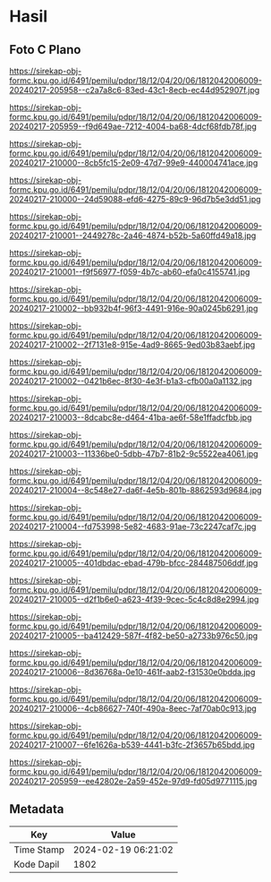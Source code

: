 # Hasil

## Foto C Plano

https://sirekap-obj-formc.kpu.go.id/6491/pemilu/pdpr/18/12/04/20/06/1812042006009-20240217-205958--c2a7a8c6-83ed-43c1-8ecb-ec44d952907f.jpg

https://sirekap-obj-formc.kpu.go.id/6491/pemilu/pdpr/18/12/04/20/06/1812042006009-20240217-205959--f9d649ae-7212-4004-ba68-4dcf68fdb78f.jpg

https://sirekap-obj-formc.kpu.go.id/6491/pemilu/pdpr/18/12/04/20/06/1812042006009-20240217-210000--8cb5fc15-2e09-47d7-99e9-440004741ace.jpg

https://sirekap-obj-formc.kpu.go.id/6491/pemilu/pdpr/18/12/04/20/06/1812042006009-20240217-210000--24d59088-efd6-4275-89c9-96d7b5e3dd51.jpg

https://sirekap-obj-formc.kpu.go.id/6491/pemilu/pdpr/18/12/04/20/06/1812042006009-20240217-210001--2449278c-2a46-4874-b52b-5a60ffd49a18.jpg

https://sirekap-obj-formc.kpu.go.id/6491/pemilu/pdpr/18/12/04/20/06/1812042006009-20240217-210001--f9f56977-f059-4b7c-ab60-efa0c4155741.jpg

https://sirekap-obj-formc.kpu.go.id/6491/pemilu/pdpr/18/12/04/20/06/1812042006009-20240217-210002--bb932b4f-96f3-4491-916e-90a0245b6291.jpg

https://sirekap-obj-formc.kpu.go.id/6491/pemilu/pdpr/18/12/04/20/06/1812042006009-20240217-210002--2f7131e8-915e-4ad9-8665-9ed03b83aebf.jpg

https://sirekap-obj-formc.kpu.go.id/6491/pemilu/pdpr/18/12/04/20/06/1812042006009-20240217-210002--0421b6ec-8f30-4e3f-b1a3-cfb00a0a1132.jpg

https://sirekap-obj-formc.kpu.go.id/6491/pemilu/pdpr/18/12/04/20/06/1812042006009-20240217-210003--8dcabc8e-d464-41ba-ae6f-58e1ffadcfbb.jpg

https://sirekap-obj-formc.kpu.go.id/6491/pemilu/pdpr/18/12/04/20/06/1812042006009-20240217-210003--11336be0-5dbb-47b7-81b2-9c5522ea4061.jpg

https://sirekap-obj-formc.kpu.go.id/6491/pemilu/pdpr/18/12/04/20/06/1812042006009-20240217-210004--8c548e27-da6f-4e5b-801b-8862593d9684.jpg

https://sirekap-obj-formc.kpu.go.id/6491/pemilu/pdpr/18/12/04/20/06/1812042006009-20240217-210004--fd753998-5e82-4683-91ae-73c2247caf7c.jpg

https://sirekap-obj-formc.kpu.go.id/6491/pemilu/pdpr/18/12/04/20/06/1812042006009-20240217-210005--401dbdac-ebad-479b-bfcc-284487506ddf.jpg

https://sirekap-obj-formc.kpu.go.id/6491/pemilu/pdpr/18/12/04/20/06/1812042006009-20240217-210005--d2f1b6e0-a623-4f39-9cec-5c4c8d8e2994.jpg

https://sirekap-obj-formc.kpu.go.id/6491/pemilu/pdpr/18/12/04/20/06/1812042006009-20240217-210005--ba412429-587f-4f82-be50-a2733b976c50.jpg

https://sirekap-obj-formc.kpu.go.id/6491/pemilu/pdpr/18/12/04/20/06/1812042006009-20240217-210006--8d36768a-0e10-461f-aab2-f31530e0bdda.jpg

https://sirekap-obj-formc.kpu.go.id/6491/pemilu/pdpr/18/12/04/20/06/1812042006009-20240217-210006--4cb86627-740f-490a-8eec-7af70ab0c913.jpg

https://sirekap-obj-formc.kpu.go.id/6491/pemilu/pdpr/18/12/04/20/06/1812042006009-20240217-210007--6fe1626a-b539-4441-b3fc-2f3657b65bdd.jpg

https://sirekap-obj-formc.kpu.go.id/6491/pemilu/pdpr/18/12/04/20/06/1812042006009-20240217-205959--ee42802e-2a59-452e-97d9-fd05d9771115.jpg


## Metadata

| Key        | Value               |
| ---------- | ------------------- |
| Time Stamp | 2024-02-19 06:21:02 |
| Kode Dapil | 1802                |



